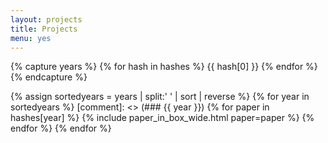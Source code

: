 ```yaml
---
layout: projects
title: Projects
menu: yes
---
```

{% capture years %}
{% for hash in hashes %}
{{ hash[0] }}
{% endfor %}
{% endcapture %}

{% assign sortedyears = years | split:' ' | sort | reverse %}
{% for year in sortedyears %}
[comment]: <> (### {{ year }})
{% for paper in hashes[year] %}
{% include paper_in_box_wide.html paper=paper %}
{% endfor %}
{% endfor %}